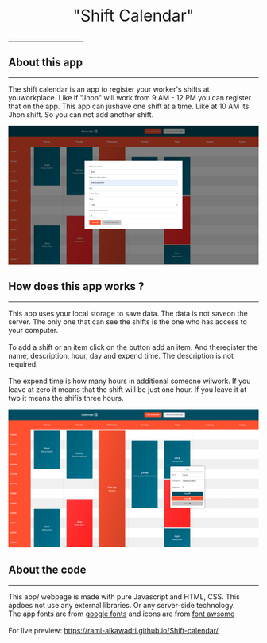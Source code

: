 <p class="text-center" style="text-align: center; font-size:32px;">"Shift Calendar"</p>
<hr style="width: 150px;">
<h2>About this app</h2>
<hr>
<p>The shift calendar is an app to register your worker's shifts at youworkplace. Like if "Jhon" will work
  from 9 AM - 12 PM you can register that on the app. This app can jushave one shift at a time. Like at 10 AM
  its Jhon shift. So you can not add another shift.</p>
<img src="Images/Home-page-screenshot-1.png" alt="Webpage image" />
<h2>How does this app works ?</h2>
<hr>
<p>This app uses your local storage to save data. The data is not saveon the server. The only one that can see
  the shifts is the one who has access to your computer.<br> <br>
  To add a shift or an item click on the button add an item. And theregister the name, description, hour, day
  and expend time. The description is not required.
  <br><br>The expend time is how many hours in additional someone wilwork. If you leave at zero it means that
  the
  shift will be just one hour. If you leave it at two it means the shifis three hours.</p>
<img src="Images/Home-page-screenshot-2.png" alt="Webpage image" />
<h2>About the code</h2>
<hr>
<p>This app/ webpage is made with pure Javascript and HTML, CSS. This apdoes not use any external libraries.
Or any server-side technology.<br> The app fonts are from <a href="https://fonts.google.com/" target="_blank">google fonts</a> and icons are from <a href="https://fontawesome.com/" target="_blank">font awsome</a>
<br><br>For live preview: <a href="https://rami-alkawadri.github.io/Shift-calendar/" target="_blank">https://rami-alkawadri.github.io/Shift-calendar/</a>
</p>
